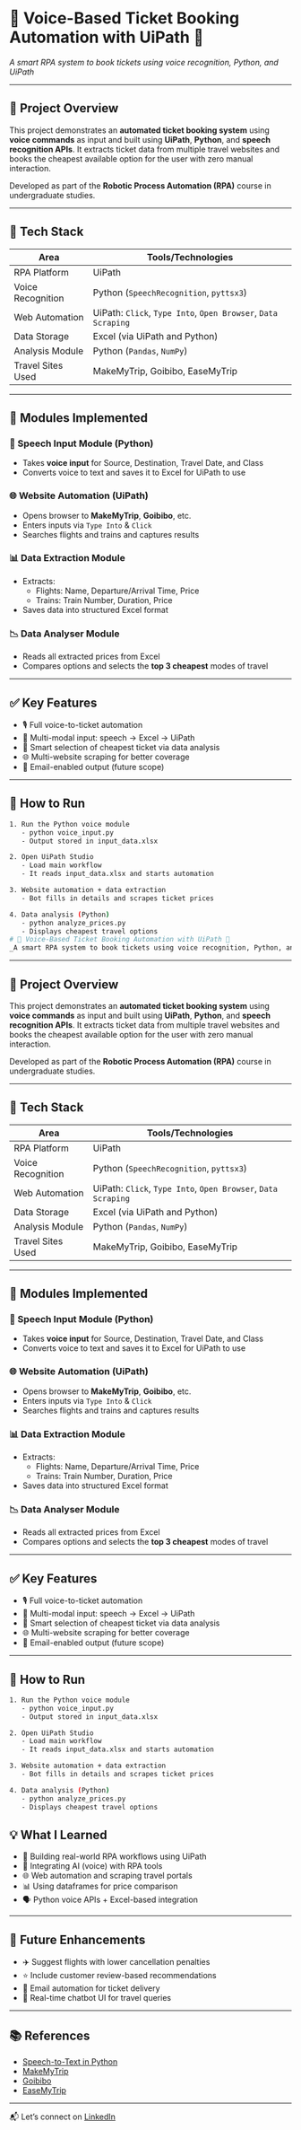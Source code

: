 # 🎤 Voice-Based Ticket Booking Automation with UiPath 🤖  
_A smart RPA system to book tickets using voice recognition, Python, and UiPath_

---

## 📌 Project Overview

This project demonstrates an **automated ticket booking system** using **voice commands** as input and built using **UiPath**, **Python**, and **speech recognition APIs**. It extracts ticket data from multiple travel websites and books the cheapest available option for the user with zero manual interaction.

Developed as part of the **Robotic Process Automation (RPA)** course in undergraduate studies.

---

## 🔧 Tech Stack

| Area                | Tools/Technologies                    |
|---------------------|----------------------------------------|
| RPA Platform        | UiPath                                |
| Voice Recognition   | Python (`SpeechRecognition`, `pyttsx3`)|
| Web Automation      | UiPath: `Click`, `Type Into`, `Open Browser`, `Data Scraping` |
| Data Storage        | Excel (via UiPath and Python)         |
| Analysis Module     | Python (`Pandas`, `NumPy`)            |
| Travel Sites Used   | MakeMyTrip, Goibibo, EaseMyTrip       |

---

## 🧠 Modules Implemented

### 🎤 Speech Input Module (Python)
- Takes **voice input** for Source, Destination, Travel Date, and Class
- Converts voice to text and saves it to Excel for UiPath to use

### 🌐 Website Automation (UiPath)
- Opens browser to **MakeMyTrip**, **Goibibo**, etc.
- Enters inputs via `Type Into` & `Click`
- Searches flights and trains and captures results

### 📊 Data Extraction Module
- Extracts:
  - Flights: Name, Departure/Arrival Time, Price
  - Trains: Train Number, Duration, Price
- Saves data into structured Excel format

### 📉 Data Analyser Module
- Reads all extracted prices from Excel
- Compares options and selects the **top 3 cheapest** modes of travel

---

## ✅ Key Features

- 🎙️ Full voice-to-ticket automation  
- 💬 Multi-modal input: speech → Excel → UiPath  
- 🧠 Smart selection of cheapest ticket via data analysis  
- 🌐 Multi-website scraping for better coverage  
- 📨 Email-enabled output (future scope)  

---

## 🚀 How to Run

```bash
1. Run the Python voice module
   - python voice_input.py
   - Output stored in input_data.xlsx

2. Open UiPath Studio
   - Load main workflow
   - It reads input_data.xlsx and starts automation

3. Website automation + data extraction
   - Bot fills in details and scrapes ticket prices

4. Data analysis (Python)
   - python analyze_prices.py
   - Displays cheapest travel options
# 🎤 Voice-Based Ticket Booking Automation with UiPath 🤖  
_A smart RPA system to book tickets using voice recognition, Python, and UiPath_
```
---

## 📌 Project Overview

This project demonstrates an **automated ticket booking system** using **voice commands** as input and built using **UiPath**, **Python**, and **speech recognition APIs**. It extracts ticket data from multiple travel websites and books the cheapest available option for the user with zero manual interaction.

Developed as part of the **Robotic Process Automation (RPA)** course in undergraduate studies.

---

## 🔧 Tech Stack

| Area                | Tools/Technologies                    |
|---------------------|----------------------------------------|
| RPA Platform        | UiPath                                |
| Voice Recognition   | Python (`SpeechRecognition`, `pyttsx3`)|
| Web Automation      | UiPath: `Click`, `Type Into`, `Open Browser`, `Data Scraping` |
| Data Storage        | Excel (via UiPath and Python)         |
| Analysis Module     | Python (`Pandas`, `NumPy`)            |
| Travel Sites Used   | MakeMyTrip, Goibibo, EaseMyTrip       |

---

## 🧠 Modules Implemented

### 🎤 Speech Input Module (Python)
- Takes **voice input** for Source, Destination, Travel Date, and Class
- Converts voice to text and saves it to Excel for UiPath to use

### 🌐 Website Automation (UiPath)
- Opens browser to **MakeMyTrip**, **Goibibo**, etc.
- Enters inputs via `Type Into` & `Click`
- Searches flights and trains and captures results

### 📊 Data Extraction Module
- Extracts:
  - Flights: Name, Departure/Arrival Time, Price
  - Trains: Train Number, Duration, Price
- Saves data into structured Excel format

### 📉 Data Analyser Module
- Reads all extracted prices from Excel
- Compares options and selects the **top 3 cheapest** modes of travel

---

## ✅ Key Features

- 🎙️ Full voice-to-ticket automation  
- 💬 Multi-modal input: speech → Excel → UiPath  
- 🧠 Smart selection of cheapest ticket via data analysis  
- 🌐 Multi-website scraping for better coverage  
- 📨 Email-enabled output (future scope)  

---

## 🚀 How to Run

```bash
1. Run the Python voice module
   - python voice_input.py
   - Output stored in input_data.xlsx

2. Open UiPath Studio
   - Load main workflow
   - It reads input_data.xlsx and starts automation

3. Website automation + data extraction
   - Bot fills in details and scrapes ticket prices

4. Data analysis (Python)
   - python analyze_prices.py
   - Displays cheapest travel options
```

## 💡 What I Learned

- 🤖 Building real-world RPA workflows using UiPath  
- 🧠 Integrating AI (voice) with RPA tools  
- 🌐 Web automation and scraping travel portals  
- 📊 Using dataframes for price comparison  
- 🗣️ Python voice APIs + Excel-based integration  

---

## 🔮 Future Enhancements

- ✈️ Suggest flights with lower cancellation penalties  
- ⭐ Include customer review-based recommendations  
- 📩 Email automation for ticket delivery  
- 💬 Real-time chatbot UI for travel queries  

---

## 📚 References

- [Speech-to-Text in Python](https://www.geeksforgeeks.org/python-convert-speech-to-text-and-text-to-speech/)  
- [MakeMyTrip](https://www.makemytrip.com/flights/)  
- [Goibibo](https://www.goibibo.com/flights/)  
- [EaseMyTrip](https://www.easemytrip.com/flights.html)  

---

📬 Let’s connect on [LinkedIn](https://www.linkedin.com/in/je-pulipati/)
